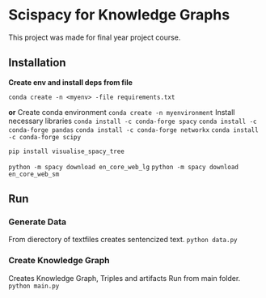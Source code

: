 # Scispacy for Knowledge Graphs

This project was made for final year project course.

## Installation

**Create env and install deps from file**

`conda create -n <myenv> -file requirements.txt`

**or**
Create conda environment
`conda create -n myenvironment`
Install necessary libraries
`conda install -c conda-forge spacy`
`conda install -c conda-forge pandas`
`conda install -c conda-forge networkx`
`conda install -c conda-forge scipy`

`pip install visualise_spacy_tree`

`python -m spacy download en_core_web_lg`
`python -m spacy download en_core_web_sm`

## Run

### Generate Data

From dierectory of textfiles creates sentencized text.
`python data.py`

### Create Knowledge Graph

Creates Knowledge Graph, Triples and artifacts
Run from main folder.
`python main.py`